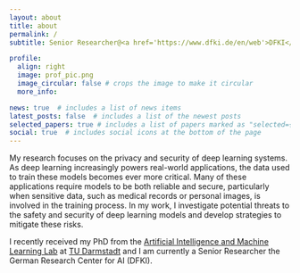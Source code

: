 ```yaml
---
layout: about
title: about
permalink: /
subtitle: Senior Researcher@<a href='https://www.dfki.de/en/web'>DFKI</a> and Researcher@<a href='http://ml-research.github.io'>AI & ML Lab TU Darmstadt</a>

profile:
  align: right
  image: prof_pic.png
  image_circular: false # crops the image to make it circular
  more_info:

news: true  # includes a list of news items
latest_posts: false  # includes a list of the newest posts
selected_papers: true # includes a list of papers marked as "selected={true}"
social: true  # includes social icons at the bottom of the page
---
```


My research focuses on the privacy and security of deep learning systems. As deep learning increasingly powers real-world applications, the data used to train these models becomes ever more critical. Many of these applications require models to be both reliable and secure, particularly when sensitive data, such as medical records or personal images, is involved in the training process.
In my work, I investigate potential threats to the safety and security of deep learning models and develop strategies to mitigate these risks.

I recently received my PhD from the <a href='https://www.ml.informatik.tu-darmstadt.de'>Artificial Intelligence and Machine Learning Lab</a> at <a href='https://www.tu-darmstadt.de/index.en.jsp'>TU Darmstadt</a> and I am currently a Senior Researcher the German Research Center for AI (DFKI).
